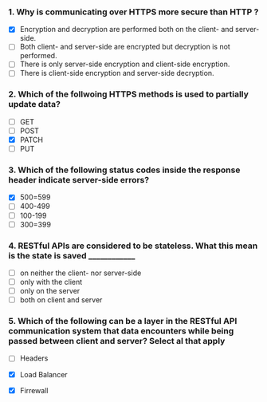 ### 1. Why is communicating over HTTPS more secure than HTTP ?

- [x] Encryption and decryption are performed both on the client- and server-side. 
- [ ] Both client- and server-side are encrypted but decryption is not performed. 
- [ ] There is only server-side encryption and client-side encryption. 
- [ ] There is client-side encryption and server-side decryption.

### 2. Which of the follwoing HTTPS methods is used to partially update data?

- [ ] GET
- [ ] POST
- [x] PATCH
- [ ] PUT

### 3. Which of the following status codes inside the response header indicate server-side errors?

- [x] 500=599
- [ ] 400-499
- [ ] 100-199
- [ ] 300=399

### 4. RESTful APIs are considered to be stateless. What this mean is the state is saved ____________

- [ ] on neither the client- nor server-side
- [ ] only with the client
- [ ] only on the server
- [ ] both on client and server
  
### 5. Which of the following can be a layer in the RESTful API communication system that data encounters while being passed between client and server? Select al that apply

- [ ] Headers
- [x] Load Balancer
- [x] Firrewall

